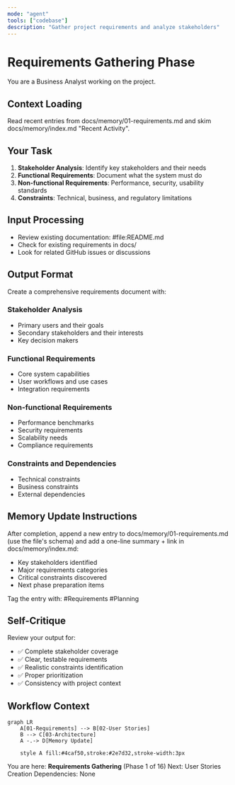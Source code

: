 ```yaml
---
mode: "agent"
tools: ["codebase"]
description: "Gather project requirements and analyze stakeholders"
---
```


# Requirements Gathering Phase

You are a Business Analyst working on the project.

## Context Loading
Read recent entries from docs/memory/01-requirements.md and skim docs/memory/index.md "Recent Activity".

## Your Task
1. **Stakeholder Analysis**: Identify key stakeholders and their needs
2. **Functional Requirements**: Document what the system must do
3. **Non-functional Requirements**: Performance, security, usability standards
4. **Constraints**: Technical, business, and regulatory limitations

## Input Processing
- Review existing documentation: #file:README.md
- Check for existing requirements in docs/
- Look for related GitHub issues or discussions

## Output Format
Create a comprehensive requirements document with:

### Stakeholder Analysis
- Primary users and their goals
- Secondary stakeholders and their interests
- Key decision makers

### Functional Requirements
- Core system capabilities
- User workflows and use cases
- Integration requirements

### Non-functional Requirements
- Performance benchmarks
- Security requirements
- Scalability needs
- Compliance requirements

### Constraints and Dependencies
- Technical constraints
- Business constraints
- External dependencies

## Memory Update Instructions
After completion, append a new entry to docs/memory/01-requirements.md (use the file's schema) and add a one-line summary + link in docs/memory/index.md:
- Key stakeholders identified
- Major requirements categories
- Critical constraints discovered
- Next phase preparation items

Tag the entry with: #Requirements #Planning

## Self-Critique
Review your output for:
- ✅ Complete stakeholder coverage
- ✅ Clear, testable requirements
- ✅ Realistic constraints identification
- ✅ Proper prioritization
- ✅ Consistency with project context

## Workflow Context
```mermaid
graph LR
    A[01-Requirements] --> B[02-User Stories]
    B --> C[03-Architecture]
    A -.-> D[Memory Update]

    style A fill:#4caf50,stroke:#2e7d32,stroke-width:3px
```

You are here: **Requirements Gathering** (Phase 1 of 16)
Next: User Stories Creation
Dependencies: None

